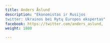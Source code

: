 ```yaml
---
title: Anders Åslund
description: "Ekonomistas ir Rusijos
twitter: Ukrainos bei Rytų Europos ekspertas"
facebook: https://twitter.com/anders_aslund,
weight: 1800

---
```


